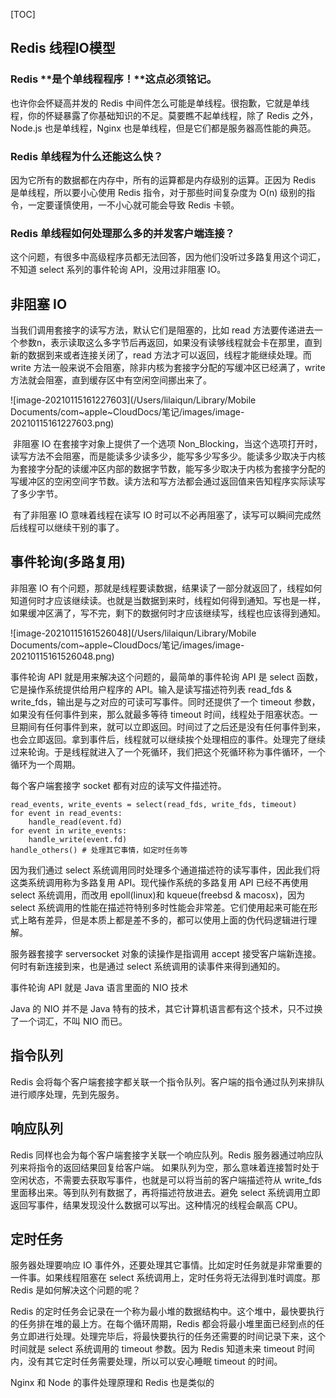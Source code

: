 [TOC]



## Redis 线程IO模型

### **Redis** **是个单线程程序！**这点必须铭记。

也许你会怀疑高并发的 Redis 中间件怎么可能是单线程。很抱歉，它就是单线程，你的怀疑暴露了你基础知识的不足。莫要瞧不起单线程，除了 Redis 之外，Node.js 也是单线程，Nginx 也是单线程，但是它们都是服务器高性能的典范。

### **Redis** **单线程为什么还能这么快？**

因为它所有的数据都在内存中，所有的运算都是内存级别的运算。正因为 Redis 是单线程，所以要小心使用 Redis 指令，对于那些时间复杂度为 O(n) 级别的指令，一定要谨慎使用，一不小心就可能会导致 Redis 卡顿。

### **Redis** **单线程如何处理那么多的并发客户端连接？**

这个问题，有很多中高级程序员都无法回答，因为他们没听过多路复用这个词汇，不知道 select 系列的事件轮询 API，没用过非阻塞 IO。

## **非阻塞** **IO**

当我们调用套接字的读写方法，默认它们是阻塞的，比如 read 方法要传递进去一个参数n，表示读取这么多字节后再返回，如果没有读够线程就会卡在那里，直到新的数据到来或者连接关闭了，read 方法才可以返回，线程才能继续处理。而 write 方法一般来说不会阻塞，除非内核为套接字分配的写缓冲区已经满了，write 方法就会阻塞，直到缓存区中有空闲空间挪出来了。

![image-20210115161227603](/Users/lilaiqun/Library/Mobile Documents/com~apple~CloudDocs/笔记/images/image-20210115161227603.png)

​    非阻塞 IO 在套接字对象上提供了一个选项 Non_Blocking，当这个选项打开时，读写方法不会阻塞，而是能读多少读多少，能写多少写多少。能读多少取决于内核为套接字分配的读缓冲区内部的数据字节数，能写多少取决于内核为套接字分配的写缓冲区的空闲空间字节数。读方法和写方法都会通过返回值来告知程序实际读写了多少字节。

​    有了非阻塞 IO 意味着线程在读写 IO 时可以不必再阻塞了，读写可以瞬间完成然后线程可以继续干别的事了。

## 事件轮询(多路复用)

非阻塞 IO 有个问题，那就是线程要读数据，结果读了一部分就返回了，线程如何知道何时才应该继续读。也就是当数据到来时，线程如何得到通知。写也是一样，如果缓冲区满了，写不完，剩下的数据何时才应该继续写，线程也应该得到通知。

![image-20210115161526048](/Users/lilaiqun/Library/Mobile Documents/com~apple~CloudDocs/笔记/images/image-20210115161526048.png)

事件轮询 API 就是用来解决这个问题的，最简单的事件轮询 API 是 select 函数，它是操作系统提供给用户程序的 API。输入是读写描述符列表 read_fds & write_fds，输出是与之对应的可读可写事件。同时还提供了一个 timeout 参数，如果没有任何事件到来，那么就最多等待 timeout 时间，线程处于阻塞状态。一旦期间有任何事件到来，就可以立即返回。时间过了之后还是没有任何事件到来，也会立即返回。拿到事件后，线程就可以继续挨个处理相应的事件。处理完了继续过来轮询。于是线程就进入了一个死循环，我们把这个死循环称为事件循环，一个循环为一个周期。

每个客户端套接字 socket 都有对应的读写文件描述符。

```
read_events, write_events = select(read_fds, write_fds, timeout)
for event in read_events:
	handle_read(event.fd)
for event in write_events:
	handle_write(event.fd)
handle_others() # 处理其它事情，如定时任务等
```

因为我们通过 select 系统调用同时处理多个通道描述符的读写事件，因此我们将这类系统调用称为多路复用 API。现代操作系统的多路复用 API 已经不再使用 select 系统调用，而改用 epoll(linux)和 kqueue(freebsd & macosx)，因为 select 系统调用的性能在描述符特别多时性能会非常差。它们使用起来可能在形式上略有差异，但是本质上都是差不多的，都可以使用上面的伪代码逻辑进行理解。

服务器套接字 serversocket 对象的读操作是指调用 accept 接受客户端新连接。何时有新连接到来，也是通过 select 系统调用的读事件来得到通知的。

事件轮询 API 就是 Java 语言里面的 NIO 技术

Java 的 NIO 并不是 Java 特有的技术，其它计算机语言都有这个技术，只不过换了一个词汇，不叫 NIO 而已。

## 指令队列

Redis 会将每个客户端套接字都关联一个指令队列。客户端的指令通过队列来排队进行顺序处理，先到先服务。

## 响应队列

Redis 同样也会为每个客户端套接字关联一个响应队列。Redis 服务器通过响应队列来将指令的返回结果回复给客户端。 如果队列为空，那么意味着连接暂时处于空闲状态，不需要去获取写事件，也就是可以将当前的客户端描述符从 write_fds 里面移出来。等到队列有数据了，再将描述符放进去。避免 select 系统调用立即返回写事件，结果发现没什么数据可以写出。这种情况的线程会飙高 CPU。 

## 定时任务

服务器处理要响应 IO 事件外，还要处理其它事情。比如定时任务就是非常重要的一件事。如果线程阻塞在 select 系统调用上，定时任务将无法得到准时调度。那 Redis 是如何解决这个问题的呢？

Redis 的定时任务会记录在一个称为最小堆的数据结构中。这个堆中，最快要执行的任务排在堆的最上方。在每个循环周期，Redis 都会将最小堆里面已经到点的任务立即进行处理。处理完毕后，将最快要执行的任务还需要的时间记录下来，这个时间就是 select 系统调用的 timeout 参数。因为 Redis 知道未来 timeout 时间内，没有其它定时任务需要处理，所以可以安心睡眠 timeout 的时间。

Nginx 和 Node 的事件处理原理和 Redis 也是类似的

